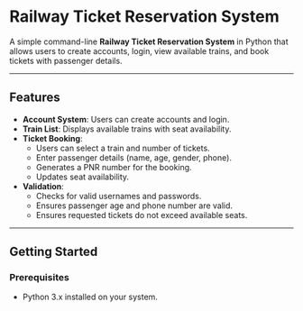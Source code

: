 # Railway Ticket Reservation System

A simple command-line **Railway Ticket Reservation System** in Python that allows users to create accounts, login, view available trains, and book tickets with passenger details.

---

## Features

- **Account System**: Users can create accounts and login.
- **Train List**: Displays available trains with seat availability.
- **Ticket Booking**:
  - Users can select a train and number of tickets.
  - Enter passenger details (name, age, gender, phone).
  - Generates a PNR number for the booking.
  - Updates seat availability.
- **Validation**:
  - Checks for valid usernames and passwords.
  - Ensures passenger age and phone number are valid.
  - Ensures requested tickets do not exceed available seats.

---

## Getting Started

### Prerequisites
- Python 3.x installed on your system.

